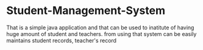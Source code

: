 # Student-Management-System
That is a simple java application and that can be used to inatitute of having huge amount of student and teachers. from using that system can be easily maintains student records, teacher's record
